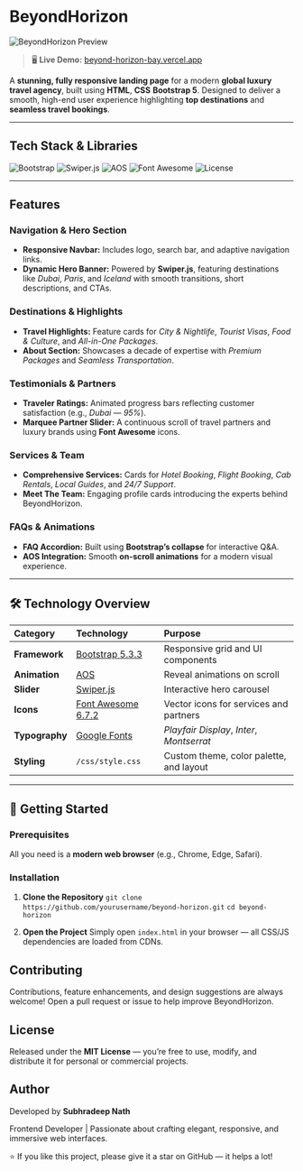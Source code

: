 # BeyondHorizon

![BeyondHorizon Preview](./assets/images/preview.png)
> 🖥️ **Live Demo:** [beyond-horizon-bay.vercel.app](https://beyond-horizon-bay.vercel.app)


A **stunning, fully responsive landing page** for a modern **global luxury travel agency**, built using **HTML**, **CSS** **Bootstrap 5**.
Designed to deliver a smooth, high-end user experience highlighting **top destinations** and **seamless travel bookings**.

---

## Tech Stack & Libraries

![Bootstrap](https://img.shields.io/badge/Bootstrap-5.3.3-7952B3?logo=bootstrap&logoColor=white)
![Swiper.js](https://img.shields.io/badge/Swiper.js-11.1.0-0080FF?logo=swiper&logoColor=white)
![AOS](https://img.shields.io/badge/AOS-Animation-orange)
![Font Awesome](https://img.shields.io/badge/Font%20Awesome-6.7.2-339AF0?logo=fontawesome&logoColor=white)
![License](https://img.shields.io/badge/License-MIT-green)

---

## Features

### Navigation & Hero Section
* **Responsive Navbar:** Includes logo, search bar, and adaptive navigation links.
* **Dynamic Hero Banner:** Powered by **Swiper.js**, featuring destinations like *Dubai*, *Paris*, and *Iceland* with smooth transitions, short descriptions, and CTAs.

### Destinations & Highlights
* **Travel Highlights:** Feature cards for *City & Nightlife*, *Tourist Visas*, *Food & Culture*, and *All-in-One Packages*.
* **About Section:** Showcases a decade of expertise with *Premium Packages* and *Seamless Transportation*.

### Testimonials & Partners
* **Traveler Ratings:** Animated progress bars reflecting customer satisfaction (e.g., *Dubai — 95%*).
* **Marquee Partner Slider:** A continuous scroll of travel partners and luxury brands using **Font Awesome** icons.

### Services & Team
* **Comprehensive Services:** Cards for *Hotel Booking*, *Flight Booking*, *Cab Rentals*, *Local Guides*, and *24/7 Support*.
* **Meet The Team:** Engaging profile cards introducing the experts behind BeyondHorizon.

### FAQs & Animations
* **FAQ Accordion:** Built using **Bootstrap’s collapse** for interactive Q&A.
* **AOS Integration:** Smooth **on-scroll animations** for a modern visual experience.

---

## 🛠️ Technology Overview

| Category | Technology | Purpose |
|:----------|:------------|:----------|
| **Framework** | [Bootstrap 5.3.3](https://getbootstrap.com/) | Responsive grid and UI components |
| **Animation** | [AOS](https://michalsnik.github.io/aos/) | Reveal animations on scroll |
| **Slider** | [Swiper.js](https://swiperjs.com/) | Interactive hero carousel |
| **Icons** | [Font Awesome 6.7.2](https://fontawesome.com/) | Vector icons for services and partners |
| **Typography** | [Google Fonts](https://fonts.google.com/) | *Playfair Display*, *Inter*, *Montserrat* |
| **Styling** | `/css/style.css` | Custom theme, color palette, and layout |

---

## 🚀 Getting Started

### Prerequisites
All you need is a **modern web browser** (e.g., Chrome, Edge, Safari).

### Installation

1. **Clone the Repository**
   `git clone https://github.com/yourusername/beyond-horizon.git`
   `cd beyond-horizon`

2. **Open the Project**
   Simply open `index.html` in your browser — all CSS/JS dependencies are loaded from CDNs.



## Contributing

Contributions, feature enhancements, and design suggestions are always welcome!
Open a pull request or issue to help improve BeyondHorizon.



## License

Released under the **MIT License** — you’re free to use, modify, and distribute it for personal or commercial projects.



##  Author

Developed by **Subhradeep Nath**

Frontend Developer | Passionate about crafting elegant, responsive, and immersive web interfaces.

⭐ If you like this project, please give it a star on GitHub — it helps a lot!

